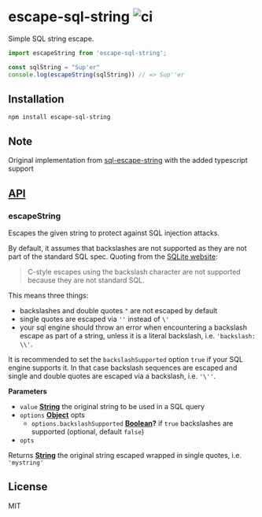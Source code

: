 # escape-sql-string ![ci](https://github.com/jackall3n/escape-sql-string/actions/workflows/ci.yml/badge.svg)

Simple SQL string escape.

```typescript
import escapeString from 'escape-sql-string';

const sqlString = "Sup'er"
console.log(escapeString(sqlString)) // => Sup''er
```

## Installation

    npm install escape-sql-string

## Note

Original implementation from [sql-escape-string](https://thlorenz.github.io/sql-escape-string) with the added typescript support

## [API](https://github.com/jackall3n/escape-sql-string)

<!-- Generated by documentation.js. Update this documentation by updating the source code. -->

### escapeString

Escapes the given string to protect against SQL injection attacks.

By default, it assumes that backslashes are not supported as they are not part of the standard SQL spec.
Quoting from the [SQLite website](https://sqlite.org/lang_expr.html):

> C-style escapes using the backslash character are not supported because they are not standard SQL.

This means three things:

-   backslashes and double quotes `"` are not escaped by default
-   single quotes are escaped via `''` instead of `\'`
-   your sql engine should throw an error when encountering a backslash escape
    as part of a string, unless it is a literal backslash, i.e. `'backslash: \\'`.

It is recommended to set the `backslashSupported` option `true` if your SQL
engine supports it. In that case backslash sequences are escaped and single
and double quotes are escaped via a backslash, i.e. `'\''`.

**Parameters**

-   `value` **[String](https://developer.mozilla.org/en-US/docs/Web/JavaScript/Reference/Global_Objects/String)** the original string to be used in a SQL query
-   `options` **[Object](https://developer.mozilla.org/en-US/docs/Web/JavaScript/Reference/Global_Objects/Object)** opts
    -   `options.backslashSupported` **[Boolean](https://developer.mozilla.org/en-US/docs/Web/JavaScript/Reference/Global_Objects/Boolean)?** if `true` backslashes are supported (optional, default `false`)
-   `opts`  

Returns **[String](https://developer.mozilla.org/en-US/docs/Web/JavaScript/Reference/Global_Objects/String)** the original string escaped wrapped in single quotes, i.e. `'mystring'`

## License

MIT
